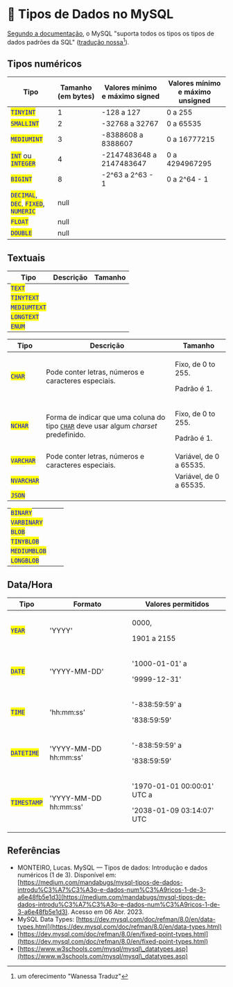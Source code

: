 # 🧮 Tipos de Dados no MySQL

[Segundo a documentação](https://dev.mysql.com/doc/refman/8.0/en/numeric-types.html), o MySQL "suporta todos os tipos os tipos de dados padrões da SQL" ([tradução nossa](#user-content-fn-1)[^1]).&#x20;

## Tipos numéricos

<table><thead><tr><th>Tipo</th><th data-type="number">Tamanho (em bytes)</th><th>Valores mínimo e máximo signed</th><th>Valores mínimo e máximo unsigned</th></tr></thead><tbody><tr><td><mark style="color:blue;"><code>TINYINT</code></mark></td><td>1</td><td>-128 a 127</td><td>0 a 255</td></tr><tr><td><mark style="color:blue;"><code>SMALLINT</code></mark></td><td>2</td><td>-32768 a 32767</td><td>0 a 65535</td></tr><tr><td><mark style="color:blue;"><code>MEDIUMINT</code></mark></td><td>3</td><td>-8388608 a 8388607 </td><td>0 a 16777215</td></tr><tr><td><mark style="color:blue;"><code>INT</code></mark> ou <mark style="color:blue;"><code>INTEGER</code></mark></td><td>4</td><td>-2147483648 a 2147483647</td><td>0 a 4294967295</td></tr><tr><td><mark style="color:blue;"><code>BIGINT</code></mark></td><td>8</td><td>-2^63 a 2^63 - 1</td><td>0 a 2^64 - 1</td></tr><tr><td><mark style="color:blue;"><code>DECIMAL</code></mark>, <mark style="color:blue;"><code>DEC</code></mark>, <mark style="color:blue;"><code>FIXED</code></mark>, <mark style="color:blue;"><code>NUMERIC</code></mark></td><td>null</td><td></td><td></td></tr><tr><td><mark style="color:blue;"><code>FLOAT</code></mark></td><td>null</td><td></td><td></td></tr><tr><td><mark style="color:blue;"><code>DOUBLE</code></mark></td><td>null</td><td></td><td></td></tr></tbody></table>

## Textuais

| Tipo                                          | Descrição | Tamanho |
| --------------------------------------------- | --------- | ------- |
| <mark style="color:blue;">`TEXT`</mark>       |           |         |
| <mark style="color:blue;">`TINYTEXT`</mark>   |           |         |
| <mark style="color:blue;">`MEDIUMTEXT`</mark> |           |         |
| <mark style="color:blue;">`LONGTEXT`</mark>   |           |         |
| <mark style="color:blue;">`ENUM`</mark>       |           |         |

| Tipo                                        | Descrição                                                                                                                                  | Tamanho                                      |
| ------------------------------------------- | ------------------------------------------------------------------------------------------------------------------------------------------ | -------------------------------------------- |
| <mark style="color:blue;">`CHAR`</mark>     | Pode conter letras, números e caracteres especiais.                                                                                        | <p>Fixo, de 0 to 255. </p><p>Padrão é 1.</p> |
| <mark style="color:blue;">`NCHAR`</mark>    | Forma de indicar que uma coluna do tipo [`CHAR`](https://dev.mysql.com/doc/refman/8.0/en/char.html) deve usar algum _charset_ predefinido. | <p>Fixo, de 0 to 255. </p><p>Padrão é 1.</p> |
| <mark style="color:blue;">`VARCHAR`</mark>  | Pode conter letras, números e caracteres especiais.                                                                                        | Variável, de 0 a 65535.                      |
| <mark style="color:blue;">`NVARCHAR`</mark> |                                                                                                                                            | Variável, de 0 a 65535.                      |
| <mark style="color:blue;">`JSON`</mark>     |                                                                                                                                            |                                              |

|                                               |   |   |
| --------------------------------------------- | - | - |
| <mark style="color:blue;">`BINARY`</mark>     |   |   |
| <mark style="color:blue;">`VARBINARY`</mark>  |   |   |
| <mark style="color:blue;">`BLOB`</mark>       |   |   |
| <mark style="color:blue;">`TINYBLOB`</mark>   |   |   |
| <mark style="color:blue;">`MEDIUMBLOB`</mark> |   |   |
| <mark style="color:blue;">`LONGBLOB`</mark>   |   |   |

## Data/Hora

| Tipo                                         | Formato               | Valores permitidos                                                 |
| -------------------------------------------- | --------------------- | ------------------------------------------------------------------ |
| <mark style="color:blue;">`YEAR`</mark>      | 'YYYY'                | <p>0000, </p><p>1901 a 2155</p>                                    |
| <mark style="color:blue;">`DATE`</mark>      | 'YYYY-MM-DD'          | <p>'1000-01-01' a </p><p>'9999-12-31'</p>                          |
| <mark style="color:blue;">`TIME`</mark>      | 'hh:mm:ss'            | <p>'-838:59:59' a</p><p>'838:59:59'</p>                            |
| <mark style="color:blue;">`DATETIME`</mark>  | 'YYYY-MM-DD hh:mm:ss' | <p>'-838:59:59' a</p><p>'838:59:59'</p>                            |
| <mark style="color:blue;">`TIMESTAMP`</mark> | 'YYYY-MM-DD hh:mm:ss' | <p>'1970-01-01 00:00:01' UTC a</p><p>'2038-01-09 03:14:07' UTC</p> |

## Referências

* MONTEIRO, Lucas. MySQL — Tipos de dados: Introdução e dados numéricos (1 de 3). Disponível em: [https://medium.com/mandabugs/mysql-tipos-de-dados-introdu%C3%A7%C3%A3o-e-dados-num%C3%A9ricos-1-de-3-a6e48fb5e1d3](https://medium.com/mandabugs/mysql-tipos-de-dados-introdu%C3%A7%C3%A3o-e-dados-num%C3%A9ricos-1-de-3-a6e48fb5e1d3). Acesso em 06 Abr. 2023.
* MySQL Data Types: [https://dev.mysql.com/doc/refman/8.0/en/data-types.html](https://dev.mysql.com/doc/refman/8.0/en/data-types.html)
* [https://dev.mysql.com/doc/refman/8.0/en/fixed-point-types.html](https://dev.mysql.com/doc/refman/8.0/en/fixed-point-types.html)
* [https://www.w3schools.com/mysql/mysql\_datatypes.asp](https://www.w3schools.com/mysql/mysql\_datatypes.asp)

[^1]: um oferecimento "Wanessa Traduz"
